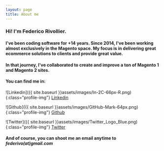 ```yaml
---
layout: page
title: About me 
---
```


### Hi! I'm Federico Rivollier. 

#### I've been coding software for +14 years. Since 2014, I've been working almost exclusively in the Magento space. My focus is in delivering great ecommerce solutions to clients and provide great value. 

#### In that journey, I've collaborated to create and improve a ton of Magento 1 and Magento 2 sites.

#### You can find me in:

![Linkedin]({{ site.baseurl }}assets/images/In-2C-66px-R.png){:class="profile-img"} [Linkedin](https://www.linkedin.com/in/federicorivollier/)

![Github]({{ site.baseurl }}assets/images/GitHub-Mark-64px.png){:class="profile-img"} [Github](http://www.github.com/federivo)

![Twitter]({{ site.baseurl }}assets/images/Twitter_Logo_Blue.png){:class="profile-img"} [Twitter](http://twitter.com/federivo)

#### And of course, you can shoot me an email anytime to *federivo(at)gmail.com*


